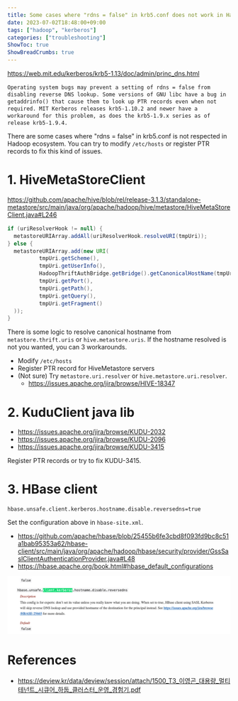 ```yaml
---
title: Some cases where "rdns = false" in krb5.conf does not work in Hadoop ecosystem
date: 2023-07-02T18:48:00+09:00
tags: ["hadoop", "kerberos"]
categories: ["troubleshooting"]
ShowToc: true
ShowBreadCrumbs: true
---
```


https://web.mit.edu/kerberos/krb5-1.13/doc/admin/princ_dns.html

```
Operating system bugs may prevent a setting of rdns = false from disabling reverse DNS lookup. Some versions of GNU libc have a bug in getaddrinfo() that cause them to look up PTR records even when not required. MIT Kerberos releases krb5-1.10.2 and newer have a workaround for this problem, as does the krb5-1.9.x series as of release krb5-1.9.4.
```

There are some cases where "rdns = false" in krb5.conf is not respected in Hadoop ecosystem. You can try to modify `/etc/hosts` or register PTR records to fix this kind of issues.

# 1. HiveMetaStoreClient

https://github.com/apache/hive/blob/rel/release-3.1.3/standalone-metastore/src/main/java/org/apache/hadoop/hive/metastore/HiveMetaStoreClient.java#L246

```java
if (uriResolverHook != null) {
  metastoreURIArray.addAll(uriResolverHook.resolveURI(tmpUri));
} else {
  metastoreURIArray.add(new URI(
          tmpUri.getScheme(),
          tmpUri.getUserInfo(),
          HadoopThriftAuthBridge.getBridge().getCanonicalHostName(tmpUri.getHost()),
          tmpUri.getPort(),
          tmpUri.getPath(),
          tmpUri.getQuery(),
          tmpUri.getFragment()
  ));
}
```

There is some logic to resolve canonical hostname from `metastore.thrift.uris` or `hive.metastore.uris`. If the hostname resolved is not you wanted, you can 3 workarounds.

- Modify `/etc/hosts`
- Register PTR record for HiveMetastore servers
- (Not sure) Try `metastore.uri.resolver` or `hive.metastore.uri.resolver`.
  - https://issues.apache.org/jira/browse/HIVE-18347



# 2. KuduClient java lib

- https://issues.apache.org/jira/browse/KUDU-2032
- https://issues.apache.org/jira/browse/KUDU-2096
- https://issues.apache.org/jira/browse/KUDU-3415

Register PTR records or try to fix KUDU-3415.


# 3. HBase client

```
hbase.unsafe.client.kerberos.hostname.disable.reversedns=true
```

Set the configuration above in `hbase-site.xml`.

- https://github.com/apache/hbase/blob/25455b6fe3cbd8f093fd9bc8c51a1bab95353a62/hbase-client/src/main/java/org/apache/hadoop/hbase/security/provider/GssSaslClientAuthenticationProvider.java#L48
- https://hbase.apache.org/book.html#hbase_default_configurations

![hbase_reversedns](images/computer-science/hadoop/hbase_reversedns.png)


# References

- https://deview.kr/data/deview/session/attach/1500_T3_이영곤_대용량_멀티테넌트_시큐어_하둡_클러스터_운영_경험기.pdf

